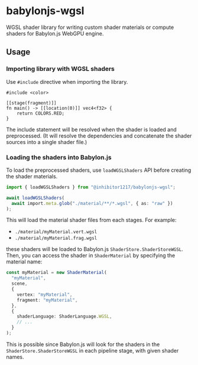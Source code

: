 # babylonjs-wgsl

WGSL shader library for writing custom shader materials or compute shaders for Babylon.js WebGPU engine.

## Usage

### Importing library with WGSL shaders

Use `#include` directive when importing the library.

```wgsl
#include <color>

[[stage(fragment)]]
fn main() -> [[location(0)]] vec4<f32> {
    return COLORS.RED;
}
```

The include statement will be resolved when the shader is loaded and preprocessed. (It will resolve the dependencies and concatenate the shader sources into a single shader file.)

### Loading the shaders into Babylon.js

To load the preprocessed shaders, use `loadWGSLShaders` API before creating the shader materials.

```ts
import { loadWGSLShaders } from "@inhibitor1217/babylonjs-wgsl";

await loadWGSLShaders(
  await import.meta.glob("./material/**/*.wgsl", { as: "raw" })
);
```

This will load the material shader files from each stages. For example:

- `./material/myMaterial.vert.wgsl`
- `./material/myMaterial.frag.wgsl`

these shaders will be loaded to Babylon.js `ShaderStore.ShaderStoreWGSL`.
Then, you can access the shader in `ShaderMaterial` by specifying the material name:

```ts
const myMaterial = new ShaderMaterial(
  "myMaterial",
  scene,
  {
    vertex: "myMaterial",
    fragment: "myMaterial",
  },
  {
    shaderLanguage: ShaderLanguage.WGSL,
    // ...
  }
);
```

This is possible since Babylon.js will look for the shaders in the `ShaderStore.ShaderStoreWGSL` in each pipeline stage, with given shader names.
